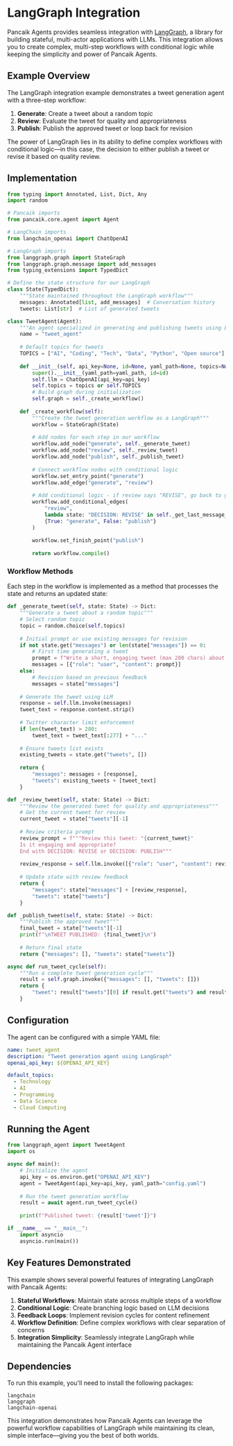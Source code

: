 # LangGraph Integration

Pancaik Agents provides seamless integration with [LangGraph](https://github.com/langchain-ai/langgraph), a library for building stateful, multi-actor applications with LLMs. This integration allows you to create complex, multi-step workflows with conditional logic while keeping the simplicity and power of Pancaik Agents.

## Example Overview

The LangGraph integration example demonstrates a tweet generation agent with a three-step workflow:

1. **Generate**: Create a tweet about a random topic
2. **Review**: Evaluate the tweet for quality and appropriateness
3. **Publish**: Publish the approved tweet or loop back for revision

The power of LangGraph lies in its ability to define complex workflows with conditional logic—in this case, the decision to either publish a tweet or revise it based on quality review.

## Implementation

```python
from typing import Annotated, List, Dict, Any
import random

# Pancaik imports
from pancaik.core.agent import Agent

# LangChain imports
from langchain_openai import ChatOpenAI

# LangGraph imports
from langgraph.graph import StateGraph
from langgraph.graph.message import add_messages
from typing_extensions import TypedDict

# Define the state structure for our LangGraph
class State(TypedDict):
    """State maintained throughout the LangGraph workflow"""
    messages: Annotated[list, add_messages]  # Conversation history
    tweets: List[str]  # List of generated tweets

class TweetAgent(Agent):
    """An agent specialized in generating and publishing tweets using LangGraph"""
    name = "tweet_agent"
    
    # Default topics for tweets
    TOPICS = ["AI", "Coding", "Tech", "Data", "Python", "Open source"]
    
    def __init__(self, api_key=None, id=None, yaml_path=None, topics=None):
        super().__init__(yaml_path=yaml_path, id=id)
        self.llm = ChatOpenAI(api_key=api_key)
        self.topics = topics or self.TOPICS
        # Build graph during initialization
        self.graph = self._create_workflow()
    
    def _create_workflow(self):
        """Create the tweet generation workflow as a LangGraph"""
        workflow = StateGraph(State)
        
        # Add nodes for each step in our workflow
        workflow.add_node("generate", self._generate_tweet)
        workflow.add_node("review", self._review_tweet)
        workflow.add_node("publish", self._publish_tweet)
        
        # Connect workflow nodes with conditional logic
        workflow.set_entry_point("generate")
        workflow.add_edge("generate", "review")
        
        # Add conditional logic - if review says "REVISE", go back to generate
        workflow.add_conditional_edges(
            "review",
            lambda state: "DECISION: REVISE" in self._get_last_message_content(state),
            {True: "generate", False: "publish"}
        )
        
        workflow.set_finish_point("publish")
        
        return workflow.compile()
```

### Workflow Methods

Each step in the workflow is implemented as a method that processes the state and returns an updated state:

```python
def _generate_tweet(self, state: State) -> Dict:
    """Generate a tweet about a random topic"""
    # Select random topic
    topic = random.choice(self.topics)
    
    # Initial prompt or use existing messages for revision
    if not state.get("messages") or len(state["messages"]) == 0:
        # First time generating a tweet
        prompt = f"Write a short, engaging tweet (max 280 chars) about {topic}. Include a hashtag."
        messages = [{"role": "user", "content": prompt}]
    else:
        # Revision based on previous feedback
        messages = state["messages"]
    
    # Generate the tweet using LLM
    response = self.llm.invoke(messages)
    tweet_text = response.content.strip()
    
    # Twitter character limit enforcement
    if len(tweet_text) > 280:
        tweet_text = tweet_text[:277] + "..."
        
    # Ensure tweets list exists
    existing_tweets = state.get("tweets", [])
    
    return {
        "messages": messages + [response],
        "tweets": existing_tweets + [tweet_text]
    }

def _review_tweet(self, state: State) -> Dict:
    """Review the generated tweet for quality and appropriateness"""
    # Get the current tweet for review
    current_tweet = state["tweets"][-1]
    
    # Review criteria prompt
    review_prompt = f"""Review this tweet: "{current_tweet}"
    Is it engaging and appropriate?
    End with DECISION: REVISE or DECISION: PUBLISH"""
    
    review_response = self.llm.invoke([{"role": "user", "content": review_prompt}])
    
    # Update state with review feedback
    return {
        "messages": state["messages"] + [review_response],
        "tweets": state["tweets"]
    }

def _publish_tweet(self, state: State) -> Dict:
    """Publish the approved tweet"""
    final_tweet = state["tweets"][-1]
    print(f"\nTWEET PUBLISHED: {final_tweet}\n")
    
    # Return final state
    return {"messages": [], "tweets": state["tweets"]}

async def run_tweet_cycle(self):
    """Run a complete tweet generation cycle"""
    result = self.graph.invoke({"messages": [], "tweets": []})
    return {
        "tweet": result["tweets"][0] if result.get("tweets") and result["tweets"] else None
    }
```

## Configuration

The agent can be configured with a simple YAML file:

```yaml
name: tweet_agent
description: "Tweet generation agent using LangGraph"
openai_api_key: ${OPENAI_API_KEY}

default_topics:
  - Technology
  - AI
  - Programming
  - Data Science
  - Cloud Computing
```

## Running the Agent

```python
from langgraph_agent import TweetAgent
import os

async def main():
    # Initialize the agent
    api_key = os.environ.get("OPENAI_API_KEY")
    agent = TweetAgent(api_key=api_key, yaml_path="config.yaml")
    
    # Run the tweet generation workflow
    result = await agent.run_tweet_cycle()
    
    print(f"Published tweet: {result['tweet']}")

if __name__ == "__main__":
    import asyncio
    asyncio.run(main())
```

## Key Features Demonstrated

This example shows several powerful features of integrating LangGraph with Pancaik Agents:

1. **Stateful Workflows**: Maintain state across multiple steps of a workflow
2. **Conditional Logic**: Create branching logic based on LLM decisions
3. **Feedback Loops**: Implement revision cycles for content refinement
4. **Workflow Definition**: Define complex workflows with clear separation of concerns
5. **Integration Simplicity**: Seamlessly integrate LangGraph while maintaining the Pancaik Agent interface

## Dependencies

To run this example, you'll need to install the following packages:

```
langchain
langgraph
langchain-openai
```

This integration demonstrates how Pancaik Agents can leverage the powerful workflow capabilities of LangGraph while maintaining its clean, simple interface—giving you the best of both worlds. 